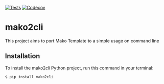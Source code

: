 [![Tests](https://github.com/leaningdiggers/mako2cli/workflows/Tests/badge.svg)](https://github.com/leaningdiggers/mako2cli/actions?workflow=Tests)
[![Codecov](https://codecov.io/gh/leaningdiggers/mako2cli/branch/master/graph/badge.svg)](https://codecov.io/gh/leaningdiggers/mako2cli)

# mako2cli

This project aims to port Mako Template to a simple usage on command line

## Installation

To install the mako2cli Python project,
run this command in your terminal:

```
$ pip install mako2cli
```
